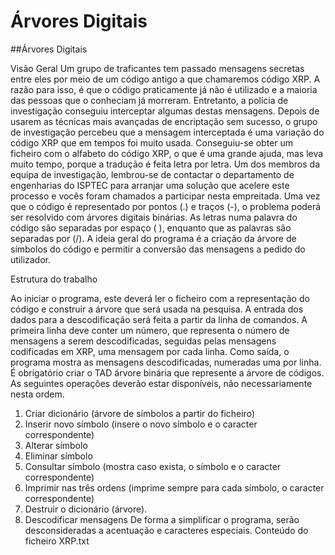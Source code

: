 # Árvores Digitais
##Árvores Digitais

Visão Geral
Um grupo de traficantes tem passado mensagens secretas entre eles por meio
de um código antigo a que chamaremos código XRP. A razão para isso, é que o
código praticamente já não é utilizado e a maioria das pessoas que o conheciam
já morreram. Entretanto, a polícia de investigação conseguiu interceptar
algumas destas mensagens. Depois de usarem as técnicas mais avançadas de
encriptação sem sucesso, o grupo de investigação percebeu que a mensagem
interceptada é uma variação do código XRP que em tempos foi muito usada.
Conseguiu-se obter um ficheiro com o alfabeto do código XRP, o que é uma
grande ajuda, mas leva muito tempo, porque a tradução é feita letra por letra.
Um dos membros da equipa de investigação, lembrou-se de contactar o
departamento de engenharias do ISPTEC para arranjar uma solução que acelere
este processo e vocês foram chamados a participar nesta empreitada.
Uma vez que o código é representado por pontos (.) e traços (-), o problema
poderá ser resolvido com árvores digitais binárias. As letras numa palavra do
código são separadas por espaço ( ), enquanto que as palavras são separadas
por (/).
A ideia geral do programa é a criação da árvore de símbolos do código e permitir
a conversão das mensagens a pedido do utilizador.

Estrutura do trabalho

Ao iniciar o programa, este deverá ler o ficheiro com a representação do código
e construir a árvore que será usada na pesquisa. A entrada dos dados para a
descodificação será feita a partir da linha de comandos. A primeira linha deve
conter um número, que representa o número de mensagens a serem
descodificadas, seguidas pelas mensagens codificadas em XRP, uma mensagem
por cada linha. Como saída, o programa mostra as mensagens descodificadas,
numeradas uma por linha.
É obrigatório criar o TAD árvore binária que represente a árvore de códigos. As
seguintes operações deverão estar disponíveis, não necessariamente nesta
ordem.
1. Criar dicionário (árvore de símbolos a partir do ficheiro)
2. Inserir novo símbolo (insere o novo símbolo e o caracter correspondente)
3. Alterar símbolo
4. Eliminar símbolo
5. Consultar símbolo (mostra caso exista, o símbolo e o caracter
correspondente)
6. Imprimir nas três ordens (imprime sempre para cada símbolo, o caracter
correspondente)
7. Destruir o dicionário (árvore).
8. Descodificar mensagens
De forma a simplificar o programa, serão desconsideradas a acentuação e
caracteres especiais.
Conteúdo do ficheiro XRP.txt

